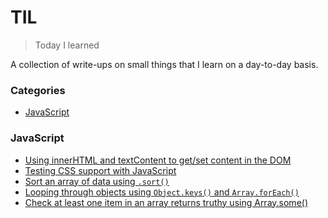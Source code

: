 # TIL

> Today I learned

A collection of write-ups on small things that I learn on a day-to-day basis.

### Categories

* [JavaScript](#javascript)


### JavaScript

* [Using innerHTML and textContent to get/set content in the DOM](javascript/using-innerhtml-textcontent.md)
* [Testing CSS support with JavaScript](javascript/css-feature-support-testing.md)
* [Sort an array of data using `.sort()`](javascript/array-sort-method.md)
* [Looping through objects using `Object.keys()` and `Array.forEach()`](javascript/loop-through-objects-object-keys-foreach.md)
* [Check at least one item in an array returns truthy using Array.some()](javascript/array-some-check-at-least-one-item-truthy.md)

